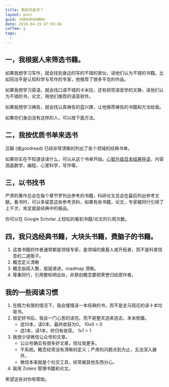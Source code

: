 ```yaml
---
title: 我如何选书？
layout: post
guid: z606UbGkWB0v
date: 2018-04-19 07:59:46
coffee: y
tags:
  -
---
```


## 一，我根据人来筛选书籍。

如果我想学习写作，就会找到身边的写的不错的家伙，读他们认为不错的书籍。比如阳治平是认知科学与写作的专家，他推荐了很多平克的作品。

如果我想学习英语，就会找口语不错的卡米拉，还有研究语音学的文静，读他们认为不错的书，论文，用他们推荐的语音软件。

如果我想学习祷告，就会找认真祷告的蓝兴建，让他推荐祷告的书籍和方法给我。

如果你们身边没有这样的人，可以按下面方法。

## 二，我按优质书单来选书

豆瓣 (或goodread) 已经非常清晰的列出了各个领域的经典书单。

如果你实在不知道该读什么，可以从这个书单开始。[心智升级百本经典导读](https://www.douban.com/doulist/41691053/)，内容涵盖数学，编程，心里科学，写作等。
 
## 三，以书找书

严肃的著作总会在每个章节罗列出参考的书籍，科研论文总会在最后列出参考文献。看书时，可以多留意这些参考资料，如果有些书籍，论文，专家被同行引用了上千次，肯定就是经典中的极品。
 
你可以在 Google Scholar 上轻松的看到书籍/论文的引用次数。

## 四，我只选经典书籍，大块头书籍，费脑子的书籍。

1. 这类书籍的作者通常都是领域专家，是领域的奠基人或开拓者，而不是科普信息的二道贩子。
2. 概念定义清晰
3. 概念由简入繁，层层递进，roadmap 清晰。
4. 尊重同行，引用要标明出处，非原创概念要把荣誉归给原作者。

## 我的一些阅读习惯

1. 在精力有限的情况下，我会慢慢读一本经典的书，而不是走马观花的读十本垃圾书。
2. 锁定好书后，我会一门心思的读完。而不是整天选来选去，本末倒置。
    - 选10本，读0本，最终收获为0。 10x0 = 0
    - 选1本，读1本，终归有收获。 1x1 = 1
3. 我很少读微信公众号的文章。
    - 公众号确实有很多好文章，但垃圾更多。
    - 不系统。概念经常没有清晰的定义；严肃的问题点到为止，无法深入展开。
    - 微信本来就是个社交工具，经常被其他东西分心。
4. 我用 Zotero 管理书籍和论文。

 希望这些对你有帮助。
 
 
 










